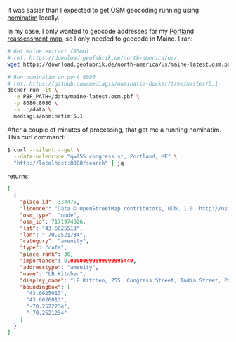 It was easier than I expected to get OSM geocoding running using [nominatim](https://nominatim.org) locally.

In my case, I only wanted to geocode addresses for my [Portland reassessment map](https://billmill.org/reassess2025/), so I only needed to geocode in Maine. I ran:

```sh
# Get Maine extract (83mb)
# ref: https://download.geofabrik.de/north-america/us/
wget https://download.geofabrik.de/north-america/us/maine-latest.osm.pbf

# Run nominatim on port 8080
# ref: https://github.com/mediagis/nominatim-docker/tree/master/5.1
docker run -it \
  -e PBF_PATH=/data/maine-latest.osm.pbf \
  -p 8080:8080 \
  -v .:/data \
  mediagis/nominatim:5.1
```

After a couple of minutes of processing, that got me a running nominatim. This curl command:

```sh
$ curl --silent --get \
  --data-urlencode "q=255 congress st, Portland, ME" \
  "http://localhost:8080/search" | jq
```

returns:

```json
[
  {
    "place_id": 334475,
    "licence": "Data © OpenStreetMap contributors, ODbL 1.0. http://osm.org/copyright",
    "osm_type": "node",
    "osm_id": 7171974026,
    "lat": "43.6625513",
    "lon": "-70.2521734",
    "category": "amenity",
    "type": "cafe",
    "place_rank": 30,
    "importance": 0.00000999999999995449,
    "addresstype": "amenity",
    "name": "LB Kitchen",
    "display_name": "LB Kitchen, 255, Congress Street, India Street, Portland, Cumberland County, Maine, 04101, United States",
    "boundingbox": [
      "43.6625013",
      "43.6626013",
      "-70.2522234",
      "-70.2521234"
    ]
  }
]
```
